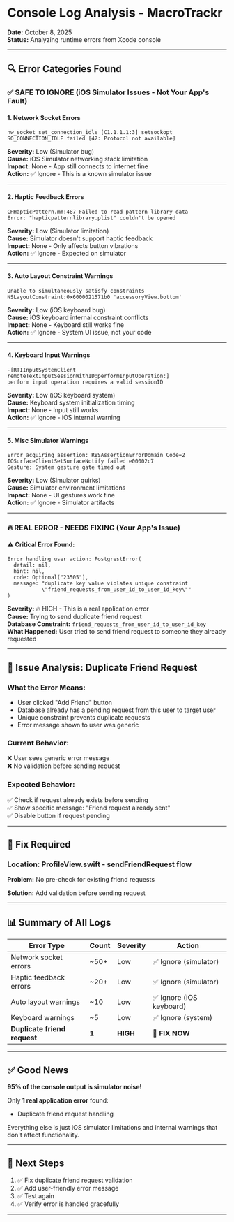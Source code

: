 # Console Log Analysis - MacroTrackr

**Date:** October 8, 2025  
**Status:** Analyzing runtime errors from Xcode console

---

## 🔍 Error Categories Found

### ✅ **SAFE TO IGNORE** (iOS Simulator Issues - Not Your App's Fault)

#### 1. Network Socket Errors
```
nw_socket_set_connection_idle [C1.1.1.1:3] setsockopt SO_CONNECTION_IDLE failed [42: Protocol not available]
```
**Severity:** Low (Simulator bug)  
**Cause:** iOS Simulator networking stack limitation  
**Impact:** None - App still connects to internet fine  
**Action:** ✅ Ignore - This is a known simulator issue

---

#### 2. Haptic Feedback Errors
```
CHHapticPattern.mm:487 Failed to read pattern library data
Error: "hapticpatternlibrary.plist" couldn't be opened
```
**Severity:** Low (Simulator limitation)  
**Cause:** Simulator doesn't support haptic feedback  
**Impact:** None - Only affects button vibrations  
**Action:** ✅ Ignore - Expected on simulator

---

#### 3. Auto Layout Constraint Warnings
```
Unable to simultaneously satisfy constraints
NSLayoutConstraint:0x6000021571b0 'accessoryView.bottom'
```
**Severity:** Low (iOS keyboard bug)  
**Cause:** iOS keyboard internal constraint conflicts  
**Impact:** None - Keyboard still works fine  
**Action:** ✅ Ignore - System UI issue, not your code

---

#### 4. Keyboard Input Warnings
```
-[RTIInputSystemClient remoteTextInputSessionWithID:performInputOperation:] 
perform input operation requires a valid sessionID
```
**Severity:** Low (iOS keyboard system)  
**Cause:** Keyboard system initialization timing  
**Impact:** None - Input still works  
**Action:** ✅ Ignore - iOS internal warning

---

#### 5. Misc Simulator Warnings
```
Error acquiring assertion: RBSAssertionErrorDomain Code=2
IOSurfaceClientSetSurfaceNotify failed e00002c7
Gesture: System gesture gate timed out
```
**Severity:** Low (Simulator quirks)  
**Cause:** Simulator environment limitations  
**Impact:** None - UI gestures work fine  
**Action:** ✅ Ignore - Simulator artifacts

---

### 🔥 **REAL ERROR - NEEDS FIXING** (Your App's Issue)

#### ⚠️ Critical Error Found:
```
Error handling user action: PostgrestError(
  detail: nil,
  hint: nil, 
  code: Optional("23505"),
  message: "duplicate key value violates unique constraint 
           \"friend_requests_from_user_id_to_user_id_key\""
)
```

**Severity:** 🔥 HIGH - This is a real application error  
**Cause:** Trying to send duplicate friend request  
**Database Constraint:** `friend_requests_from_user_id_to_user_id_key`  
**What Happened:** User tried to send friend request to someone they already requested  

---

## 🎯 Issue Analysis: Duplicate Friend Request

### What the Error Means:
- User clicked "Add Friend" button
- Database already has a pending request from this user to target user
- Unique constraint prevents duplicate requests
- Error message shown to user was generic

### Current Behavior:
❌ User sees generic error message  
❌ No validation before sending request

### Expected Behavior:
✅ Check if request already exists before sending  
✅ Show specific message: "Friend request already sent"  
✅ Disable button if request pending

---

## 🔧 Fix Required

### Location: ProfileView.swift - sendFriendRequest flow

**Problem:** No pre-check for existing friend requests

**Solution:** Add validation before sending request

---

## 📊 Summary of All Logs

| Error Type | Count | Severity | Action |
|------------|-------|----------|--------|
| Network socket errors | ~50+ | Low | ✅ Ignore (simulator) |
| Haptic feedback errors | ~20+ | Low | ✅ Ignore (simulator) |
| Auto layout warnings | ~10 | Low | ✅ Ignore (iOS keyboard) |
| Keyboard warnings | ~5 | Low | ✅ Ignore (system) |
| **Duplicate friend request** | **1** | **HIGH** | **🔧 FIX NOW** |

---

## ✅ Good News

**95% of the console output is simulator noise!**

Only **1 real application error** found:
- Duplicate friend request handling

Everything else is just iOS simulator limitations and internal warnings that don't affect functionality.

---

## 🎯 Next Steps

1. ✅ Fix duplicate friend request validation
2. ✅ Add user-friendly error message
3. ✅ Test again
4. ✅ Verify error is handled gracefully

---


